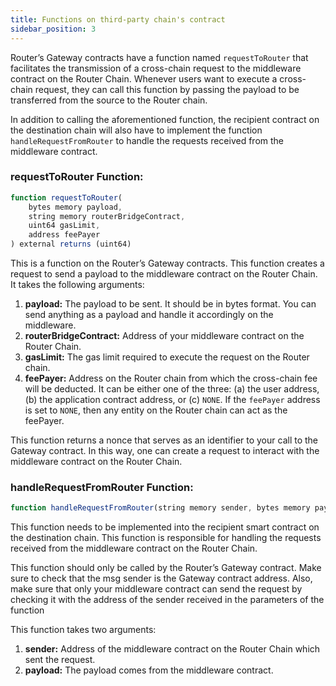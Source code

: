 ```yaml
---
title: Functions on third-party chain's contract
sidebar_position: 3
---
```


Router’s Gateway contracts have a function named `requestToRouter` that facilitates the transmission of a cross-chain request to the middleware contract on the Router Chain. Whenever users want to execute a cross-chain request, they can call this function by passing the payload to be transferred from the source to the Router chain.

In addition to calling the aforementioned function, the recipient contract on the destination chain will also have to implement the function `handleRequestFromRouter` to handle the requests received from the middleware contract.

### requestToRouter Function:

```jsx
function requestToRouter(
	bytes memory payload, 
	string memory routerBridgeContract,
	uint64 gasLimit,
	address feePayer
) external returns (uint64)
```

This is a function on the Router’s Gateway contracts. This function creates a request to send a payload to the middleware contract on the Router Chain. It takes the following arguments: 

1. **payload:** The payload to be sent. It should be in bytes format. You can send anything as a payload and handle it accordingly on the middleware.
2. **routerBridgeContract:** Address of your middleware contract on the Router Chain.
3. **gasLimit:** The gas limit required to execute the request on the Router chain.
4. **feePayer:** Address on the Router chain from which the cross-chain fee will be deducted. It can be either one of the three: (a) the user address, (b) the application contract address, or (c) `NONE`. If the `feePayer` address is set to `NONE`, then any entity on the Router chain can act as the feePayer. 

This function returns a nonce that serves as an identifier to your call to the Gateway contract. In this way, one can create a request to interact with the middleware contract on the Router Chain.

### handleRequestFromRouter Function:

```jsx
function handleRequestFromRouter(string memory sender, bytes memory payload) external
```

This function needs to be implemented into the recipient smart contract on the destination chain. This function is responsible for handling the requests received from the middleware contract on the Router Chain. 

This function should only be called by the Router’s Gateway contract. Make sure to check that the msg sender is the Gateway contract address. Also, make sure that only your middleware contract can send the request by checking it with the address of the sender received in the parameters of the function

This function takes two arguments:

1. **sender:** Address of the middleware contract on the Router Chain which sent the request.
2. **payload:** The payload comes from the middleware contract.